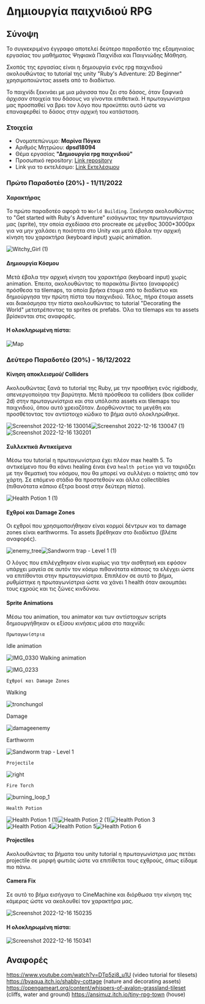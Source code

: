# Δημιουργία παιχνιδιού RPG
## Σύνοψη

Το συγκεκριμένο έγγραφο  αποτελεί δεύτερο παραδοτέο της εξαμηνιαίας εργασίας του μαθήματος Ψηφιακά Παιχνίδια και Παιγνιώδης Μάθηση.

Σκοπός της εργασίας είναι η δημιουργία ενός rpg παιχνιδιού ακολουθώντας το tutorial της unity "Ruby's Adventure: 2D Beginner" χρησιμοποιώντας 
assets από το διαδίκτυο.

Το παιχνίδι ξεκινάει με μια μάγισσα που ζει στο δάσος, όταν ξαφνικά άρχισαν στοιχεία του δάσους να γίνονται επιθετικά. Η πρωταγωνίστρια μας προσπαθεί να βρει τον λόγο που προκύπτει αυτό ώστε να επαναφερθεί το δάσος στην αρχική του κατάσταση.

### Στοιχεία

*  Ονοματεπώνυμο: **Μαρίνα Πόγκα**
*  Αριθμός Μητρώου: **dpsd18094**
*  Θέμα εργασίας **"Δημιουργία rpg παιχνιδιού"**
*  Προσωπικό repository: [Link repository](https://github.com/dpsd18094/Role-Playing-Game)
*  Link για το εκτελέσιμο: [Link Εκτελέσιμου](https://dpsd18094.github.io/Role-Playing-Game/)


### Πρώτο Παραδοτέο (20%) - 11/11/2022

#### Χαρακτήρας
Το πρώτο παραδοτέο αφορά το `World Building`. Ξεκίνησα ακολουθώντας το "Get started with Ruby's Adventure" εισάγωντας την πρωταγωνίστρια μας (sprite), την οποία σχεδίασα στο procreate σε μέγεθος 3000*3000px για να μην χαλάσει η ποιότητα στο Unity και μετά έβαλα την αρχική κίνηση του χαρακτήρα (keyboard input) χωρίς animation.

![Witchy_Girl (1)](https://user-images.githubusercontent.com/115794300/201360166-4d040d25-6355-41dc-9f75-fc9f910e5db2.png)
#### Δημιουργία Κόσμου
Μετά έβαλα την αρχική κίνηση του χαρακτήρα (keyboard input) χωρίς animation. Έπειτα, ακολουθώντας το παρακάτω βίντεο (αναφορές) πρόσθεσα τα tilemaps, τα οποία βρήκα έτοιμα από το διαδίκτυο και δημιούργησα την πρώτη πίστα του παιχνιδιού. Τέλος, πήρα έτοιμα assets και διακόσμησα την πίστα ακολουθώντας το tutorial "Decorating the World" μετατρέποντας τα sprites σε prefabs. Όλα τα tilemaps και τα assets βρίσκονται στις αναφορές.

#### Η ολοκληρωμένη πίστα:

![Map](https://user-images.githubusercontent.com/115794300/201358658-228db56a-1d82-4218-a8c1-7b5a910562ac.png)

### Δεύτερο Παραδοτέο (20%) - 16/12/2022

#### Κίνηση αποκλεισμού/ Colliders
Ακολουθώντας ξανά το tutorial της Ruby, με την προσθήκη ενός rigidbody, απενεργοποίησα την βαρύτητα. Μετά πρόσθεσα τα colliders (box collider 2d) στην πρωταγωνίστρια και στα υπόλοιπα assets και tilemaps του παιχνιδιού, όπου αυτό χρειαζόταν. Διορθώνοντας τα μεγέθη και προσθέτοντας τον αντίστοιχο κώδικο το βήμα αυτό ολοκληρώθηκε. 

![Screenshot 2022-12-16 130014](https://user-images.githubusercontent.com/115794300/208084967-488ca416-edf8-4d82-a9d5-75cc8f5a1ba8.png)![Screenshot 2022-12-16 130047 (1)](https://user-images.githubusercontent.com/115794300/208086126-bf8478dc-98a5-4916-bc89-97d1c76cf165.png)![Screenshot 2022-12-16 130201](https://user-images.githubusercontent.com/115794300/208085876-49318df5-e00a-4279-8b2f-3428bb744b23.png)

#### Συλλεκτικά Αντικείμενα 
Μέσω του tutorial η πρωταγωνίστρια έχει πλέον max health 5. Το αντικείμενο που θα κάνει healing έιναι ένα `health potion` για να ταιριάζει με την θεματική του κόσμου, που θα μπορεί να συλλέγει ο παίκτης από τον χάρτη. Σε επόμενο στάδιο θα προστεθούν και άλλα collectibles (πιθανότατα κάποιο έξτρα boost στην δεύτερη πίστα).

![Health Potion 1 (1)](https://user-images.githubusercontent.com/115794300/208090557-4f22a543-7403-4c75-9d8a-dc2690a76c1e.png)

#### Εχθροί και Damage Zones
Οι εχθροί που χρησιμοποιήθηκαν είναι κορμοί δέντρων και τα damage zones είναι earthworms. Τα assets βρέθηκαν στο διαδίκτυο (βλέπε αναφορές).

![enemy_tree](https://user-images.githubusercontent.com/115794300/208092808-bd925118-698e-406b-b3c4-f8cca2e3ec62.png)![Sandworm trap - Level 1 (1)](https://user-images.githubusercontent.com/115794300/208092820-af443fbe-c27e-4194-af8f-54d9cb6fe58c.png)

Ο λόγος που επιλέγχθηκαν είναι κυρίως για την αισθητική και εφόσον υπάρχει μαγεία σε αυτόν τον κόσμο πιθανότατα κάποιος τα ελέγχει ώστε να επιτίθονται στην πρωταγωνίστρια.
Επιπλέον σε αυτό το βήμα, ρυθμίστηκε η πρωταγωνίστρια ώστε να χάνει 1 health όταν ακουμπάει τους εχρούς και τις ζώνες κινδύνου.

#### Sprite Animations

Μέσω του animation, του animator και των αντίστοιχων scripts δημιουργήθηκαν οι εξίσου κινήσεις μέσα στο παιχνίδι:

`Πρωταγωνίστρια`

Idle animation

![IMG_0330](https://user-images.githubusercontent.com/115794300/208099193-e8c3a734-3a11-4612-b04a-9a53cfeb0692.GIF)
Walking animation

![IMG_0233](https://user-images.githubusercontent.com/115794300/208099213-0d85914f-8124-4fb4-b394-f74b9e87b54f.GIF)

`Εχθροί και Damage Zones`

Walking

![tronchungol](https://user-images.githubusercontent.com/115794300/208099515-712642bf-1b54-49a1-8604-6c1fc0f013a4.png)

Damage

![damageenemy](https://user-images.githubusercontent.com/115794300/208099697-8f9c6637-5486-4347-a36e-b8532c2314a9.png)

Earthworm

![Sandworm trap - Level 1](https://user-images.githubusercontent.com/115794300/208099813-78495121-63ac-42b9-99ab-2a4934fc2cb3.png)

`Projectile`

![right](https://user-images.githubusercontent.com/115794300/208100388-7e58d09a-6845-480f-958d-979efb632af0.png)

`Fire Torch`

![burning_loop_1](https://user-images.githubusercontent.com/115794300/208100580-46c0929d-02f1-4541-9041-47a3f20b44c8.png)

`Health Potion`

![Health Potion 1 (1)](https://user-images.githubusercontent.com/115794300/208101077-898f59e1-63a9-47ed-84c0-192c028290c9.png)![Health Potion 2 (1)](https://user-images.githubusercontent.com/115794300/208101150-093b23f9-a13c-43a7-b4f2-55f2e3ce508f.png)![Health Potion 3](https://user-images.githubusercontent.com/115794300/208101202-6893a538-a333-49e1-a333-2805dfa243e5.png)![Health Potion 4](https://user-images.githubusercontent.com/115794300/208101236-9c4bf0b0-1dcb-42e8-8ad8-9cc19bb2cf0c.png)![Health Potion 5](https://user-images.githubusercontent.com/115794300/208101331-ccd7191e-d46e-46d5-866a-9f5145808b74.png)![Health Potion 6](https://user-images.githubusercontent.com/115794300/208101342-1355aa79-f85a-450c-9403-33f2faa8f195.png)

#### Projectiles

Ακολουθώντας τα βήματα του unity tutorial η πρωταγωνίστρια μας πετάει projectile σε μορφή φωτιάς ώστε να επιτίθεται τους εχθρούς, όπως είδαμε πιο πάνω.

#### Camera Fix

Σε αυτό το βήμα εισήγαγα το CineMachine και διόρθωσα την κίνηση της κάμερας ώστε να ακολουθεί τον χαρακτήρα μας.

![Screenshot 2022-12-16 150235](https://user-images.githubusercontent.com/115794300/208106225-5eed35fd-5222-4587-ac1c-83dbc6311223.png)

#### Η ολοκληρωμένη πίστα:

![Screenshot 2022-12-16 150341](https://user-images.githubusercontent.com/115794300/208106329-b8055206-5c9f-4dbd-86bc-4080e7b7dc95.png)


## Αναφορές

https://www.youtube.com/watch?v=DTp5zi8_u1U (video tutorial for tilesets)
https://byaqua.itch.io/shabby-cottage (nature and decorating assets)
https://opengameart.org/content/whispers-of-avalon-grassland-tileset (cliffs, water and ground)
https://ansimuz.itch.io/tiny-rpg-town (house)

